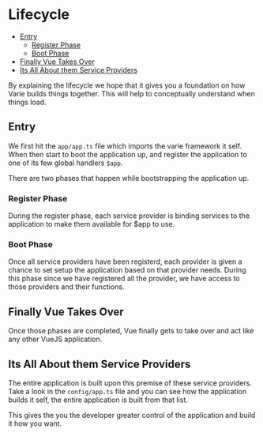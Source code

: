 # Lifecycle

- [Entry](#entry)
  - [Register Phase](#register-phase)
  - [Boot Phase](#boot-phase)
- [Finally Vue Takes Over](#finally-vue-takes-over)
- [Its All About them Service Providers](#its-all-about-them-service-providers)

By explaining the lifecycle we hope that it gives you a foundation on how
Varie builds things together. This will help to conceptually understand
when things load.

## Entry

We first hit the `app/app.ts` file which imports the varie framework it self.
When then start to boot the application up, and register the application to
one of its few global handlers `$app`.

There are two phases that happen while bootstrapping the application up.

### Register Phase

During the register phase, each service provider is binding services
to the application to make them available for $app to use.

### Boot Phase

Once all service providers have been registerd, each provider is given a
chance to set setup the application based on that provider needs. During this
phase since we have registered all the provider, we have access to those providers and their functions.

## Finally Vue Takes Over

Once those phases are completed, Vue finally gets to take over and act like any other VueJS application.

## Its All About them Service Providers

The entire application is built upon this premise of these service providers. Take a look in
the `config/app.ts` file and you can see how the application builds it self, the entire application is
built from that list.

This gives the you the developer greater control of the application and build it how you want.
